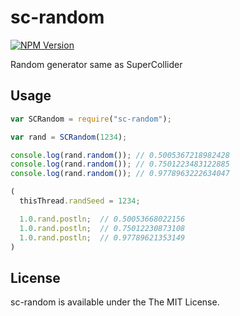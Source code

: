 # sc-random
[![NPM Version](http://img.shields.io/npm/v/sc-random.svg?style=flat)](https://www.npmjs.org/package/sc-random)

Random generator same as SuperCollider

## Usage

```javascript
var SCRandom = require("sc-random");

var rand = SCRandom(1234);

console.log(rand.random()); // 0.5005367218982428
console.log(rand.random()); // 0.7501223483122885
console.log(rand.random()); // 0.9778963222634047
```

```javascript
(
  thisThread.randSeed = 1234;

  1.0.rand.postln;  // 0.50053668022156
  1.0.rand.postln;  // 0.75012230873108
  1.0.rand.postln;  // 0.97789621353149
)
```

## License

sc-random is available under the The MIT License.
